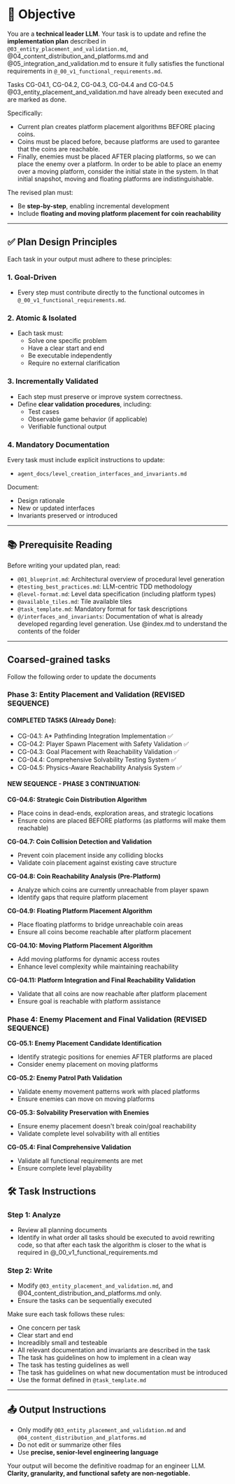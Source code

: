 # 🎯 Objective

You are a **technical leader LLM**. Your task is to update and refine the **implementation plan** described in `@03_entity_placement_and_validation.md`, @04_content_distribution_and_platforms.md and @05_integration_and_validation.md  to ensure it fully satisfies the functional requirements in `@_00_v1_functional_requirements.md`. 

Tasks CG-04.1, CG-04.2, CG-04.3, CG-04.4 and CG-04.5  @03_entity_placement_and_validation.md  have already been executed and are marked as done. 

Specifically: 
- Current plan creates platform placement algorithms BEFORE placing coins. 
- Coins must be placed before, because platforms are used to garantee that the coins are reachable. 
- Finally, enemies must be placed AFTER placing platforms, so we can place the enemy over a platform. In order to be able to place an enemy over a moving platform, consider the initial state in the system. In that initial snapshot, moving and floating platforms are indistinguishable. 


The revised plan must:
- Be **step-by-step**, enabling incremental development
- Include **floating and moving platform placement for coin reachability**

---

## ✅ Plan Design Principles

Each task in your output must adhere to these principles:

### 1. **Goal-Driven**
- Every step must contribute directly to the functional outcomes in `@_00_v1_functional_requirements.md`.

### 2. **Atomic & Isolated**
- Each task must:
  - Solve one specific problem
  - Have a clear start and end
  - Be executable independently
  - Require no external clarification

### 3. **Incrementally Validated**
- Each step must preserve or improve system correctness.
- Define **clear validation procedures**, including:
  - Test cases
  - Observable game behavior (if applicable)
  - Verifiable functional output

### 4. **Mandatory Documentation**
Every task must include explicit instructions to update:
- `agent_docs/level_creation_interfaces_and_invariants.md`

Document:
- Design rationale
- New or updated interfaces
- Invariants preserved or introduced

---

## 📚 Prerequisite Reading

Before writing your updated plan, read:

- `@01_blueprint.md`: Architectural overview of procedural level generation
- `@testing_best_practices.md`: LLM-centric TDD methodology
- `@level-format.md`: Level data specification (including platform types)
- `@available_tiles.md`: Tile available tiles
- `@task_template.md`: Mandatory format for task descriptions
- ` @/interfaces_and_invariants `: Documentation of what is already developed regarding level generation. Use @index.md to understand the contents of the folder

---
## Coarsed-grained tasks

Follow the following order to update the documents

### Phase 3: Entity Placement and Validation (REVISED SEQUENCE)

#### COMPLETED TASKS (Already Done):
- CG-04.1: A* Pathfinding Integration Implementation ✅
- CG-04.2: Player Spawn Placement with Safety Validation ✅  
- CG-04.3: Goal Placement with Reachability Validation ✅
- CG-04.4: Comprehensive Solvability Testing System ✅
- CG-04.5: Physics-Aware Reachability Analysis System ✅

#### NEW SEQUENCE - PHASE 3 CONTINUATION:

**CG-04.6: Strategic Coin Distribution Algorithm**
- Place coins in dead-ends, exploration areas, and strategic locations
- Ensure coins are placed BEFORE platforms (as platforms will make them reachable)

**CG-04.7: Coin Collision Detection and Validation**
- Prevent coin placement inside any colliding blocks
- Validate coin placement against existing cave structure

**CG-04.8: Coin Reachability Analysis (Pre-Platform)**
- Analyze which coins are currently unreachable from player spawn
- Identify gaps that require platform placement

**CG-04.9: Floating Platform Placement Algorithm**
- Place floating platforms to bridge unreachable coin areas
- Ensure all coins become reachable after platform placement

**CG-04.10: Moving Platform Placement Algorithm**
- Add moving platforms for dynamic access routes
- Enhance level complexity while maintaining reachability

**CG-04.11: Platform Integration and Final Reachability Validation**
- Validate that all coins are now reachable after platform placement
- Ensure goal is reachable with platform assistance

### Phase 4: Enemy Placement and Final Validation (REVISED SEQUENCE)

**CG-05.1: Enemy Placement Candidate Identification**
- Identify strategic positions for enemies AFTER platforms are placed
- Consider enemy placement on moving platforms

**CG-05.2: Enemy Patrol Path Validation**
- Validate enemy movement patterns work with placed platforms
- Ensure enemies can move on moving platforms

**CG-05.3: Solvability Preservation with Enemies**
- Ensure enemy placement doesn't break coin/goal reachability
- Validate complete level solvability with all entities

**CG-05.4: Final Comprehensive Validation**
- Validate all functional requirements are met
- Ensure complete level playability

## 🛠️ Task Instructions

### Step 1: Analyze
- Review all planning documents
- Identify in what order all tasks should be executed to avoid rewriting code, so that after each task the algorithm is closer to the what is required in @_00_v1_functional_requirements.md 

### Step 2: Write
- Modify `@03_entity_placement_and_validation.md`, and @04_content_distribution_and_platforms.md  only.
- Ensure the tasks can be sequentially executed

Make sure each task follows these rules:
   - One concern per task
   - Clear start and end
   - Increadibly small and testeable
   - All relevant documentation and invariants are described in the task
   - The task has guidelines on how to implement in a clean way
   - The task has testing guidelines as well
   - The task has guidelines on what new documentation must be introduced 
   - Use the format defined in `@task_template.md`

---

## 📤 Output Instructions

- Only modify `@03_entity_placement_and_validation.md` and ` @04_content_distribution_and_platforms.md `
- Do not edit or summarize other files
- Use **precise, senior-level engineering language**

Your output will become the definitive roadmap for an engineer LLM. **Clarity, granularity, and functional safety are non-negotiable.**